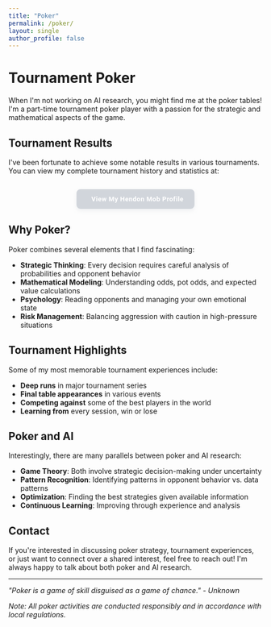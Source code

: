 ```yaml
---
title: "Poker"
permalink: /poker/
layout: single
author_profile: false
---
```


# Tournament Poker

When I'm not working on AI research, you might find me at the poker tables! I'm a part-time tournament poker player with a passion for the strategic and mathematical aspects of the game.

## Tournament Results

I've been fortunate to achieve some notable results in various tournaments. You can view my complete tournament history and statistics at:

<div style="text-align: center; margin: 2em 0;">
  <a href="https://pokerdb.thehendonmob.com/player.php?a=r&n=1103327" target="_blank" style="display: inline-block; padding: 10px 20px; background: #d1d5db; color: white; text-decoration: none; border-radius: 8px; font-weight: 600; font-size: 13px; font-family: 'Roboto', -apple-system, BlinkMacSystemFont, 'Segoe UI', sans-serif; transition: all 0.3s ease; box-shadow: 0 4px 8px rgba(209, 213, 219, 0.3); border: 2px solid #d1d5db; letter-spacing: 0.5px;">
    <i class="fas fa-external-link-alt" style="margin-right: 8px; font-size: 11px;"></i>
    View My Hendon Mob Profile
  </a>
</div>

## Why Poker?

Poker combines several elements that I find fascinating:

- **Strategic Thinking**: Every decision requires careful analysis of probabilities and opponent behavior
- **Mathematical Modeling**: Understanding odds, pot odds, and expected value calculations
- **Psychology**: Reading opponents and managing your own emotional state
- **Risk Management**: Balancing aggression with caution in high-pressure situations

## Tournament Highlights

Some of my most memorable tournament experiences include:

- **Deep runs** in major tournament series
- **Final table appearances** in various events
- **Competing against** some of the best players in the world
- **Learning from** every session, win or lose

## Poker and AI

Interestingly, there are many parallels between poker and AI research:

- **Game Theory**: Both involve strategic decision-making under uncertainty
- **Pattern Recognition**: Identifying patterns in opponent behavior vs. data patterns
- **Optimization**: Finding the best strategies given available information
- **Continuous Learning**: Improving through experience and analysis

## Contact

If you're interested in discussing poker strategy, tournament experiences, or just want to connect over a shared interest, feel free to reach out! I'm always happy to talk about both poker and AI research.

---

*"Poker is a game of skill disguised as a game of chance." - Unknown*

*Note: All poker activities are conducted responsibly and in accordance with local regulations.*
